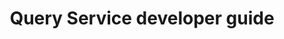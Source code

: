---
keywords: Experience Platform;home;popular topics
solution: Experience Platform
title: Query Service developer guide
topic: query templates
---